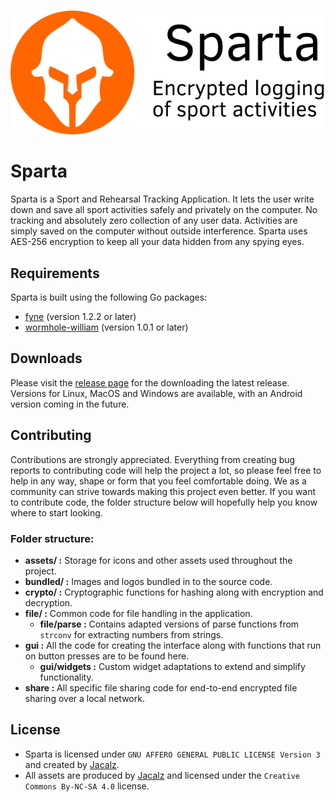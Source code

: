 <p align="center">
  <br /><img
    src="assets/sparta-card-readme.png"
    alt="Sparta – Sport and Rehearsal Tracking Application"
  />
</p>

# Sparta

Sparta is a Sport and Rehearsal Tracking Application. It lets the user write down and save all sport activities safely and privately on the computer. No tracking and absolutely zero collection of any user data. Activities are simply saved on the computer without outside interference. Sparta uses AES-256 encryption to keep all your data hidden from any spying eyes.

## Requirements

Sparta is built using the following Go packages:

- [fyne](https://github.com/fyne-io/fyne) (version 1.2.2 or later)
- [wormhole-william](https://github.com/psanford/wormhole-william) (version 1.0.1 or later)

## Downloads

Please visit the [release page](https://github.com/Jacalz/sparta/releases) for the downloading the latest release.
Versions for Linux, MacOS and Windows are available, with an Android version coming in the future.

## Contributing

Contributions are strongly appreciated. Everything from creating bug reports to contributing code will help the project a lot, so please feel free to help in any way, shape or form that you feel comfortable doing. We as a community can strive towards making this project even better. If you want to contribute code, the folder structure below will hopefully help you know where to start looking.

### Folder structure:
- **assets/ :** Storage for icons and other assets used throughout the project.
- **bundled/ :** Images and logos bundled in to the source code.
- **crypto/ :** Cryptographic functions for hashing along with encryption and decryption.
- **file/ :** Common code for file handling in the application.
  - **file/parse :** Contains adapted versions of parse functions from `strconv` for extracting numbers from strings.
- **gui :** All the code for creating the interface along with functions that run on button presses are to be found here.
  - **gui/widgets :** Custom widget adaptations to extend and simplify functionality.
- **share :** All specific file sharing code for end-to-end encrypted file sharing over a local network.
  
## License
- Sparta is licensed under `GNU AFFERO GENERAL PUBLIC LICENSE Version 3` and created by [Jacalz](https://github.com/jacalz).
- All assets are produced by [Jacalz](https://github.com/jacalz) and licensed under the `Creative Commons By-NC-SA 4.0` license.
